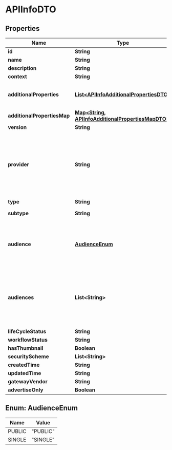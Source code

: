 

# APIInfoDTO

## Properties

Name | Type | Description | Notes
------------ | ------------- | ------------- | -------------
**id** | **String** |  |  [optional]
**name** | **String** |  |  [optional]
**description** | **String** |  |  [optional]
**context** | **String** |  |  [optional]
**additionalProperties** | [**List&lt;APIInfoAdditionalPropertiesDTO&gt;**](APIInfoAdditionalPropertiesDTO.md) | Map of custom properties of API |  [optional]
**additionalPropertiesMap** | [**Map&lt;String, APIInfoAdditionalPropertiesMapDTO&gt;**](APIInfoAdditionalPropertiesMapDTO.md) |  |  [optional]
**version** | **String** |  |  [optional]
**provider** | **String** | If the provider value is not given, the user invoking the API will be used as the provider.  |  [optional]
**type** | **String** |  |  [optional]
**subtype** | **String** | Subtype of the API. |  [optional] [readonly]
**audience** | [**AudienceEnum**](#AudienceEnum) | The audience of the API. Accepted values are PUBLIC, SINGLE |  [optional]
**audiences** | **List&lt;String&gt;** | The audiences of the API for jwt validation. Accepted values are any String values |  [optional]
**lifeCycleStatus** | **String** |  |  [optional]
**workflowStatus** | **String** |  |  [optional]
**hasThumbnail** | **Boolean** |  |  [optional]
**securityScheme** | **List&lt;String&gt;** |  |  [optional]
**createdTime** | **String** |  |  [optional]
**updatedTime** | **String** |  |  [optional]
**gatewayVendor** | **String** |  |  [optional]
**advertiseOnly** | **Boolean** |  |  [optional]



## Enum: AudienceEnum

Name | Value
---- | -----
PUBLIC | &quot;PUBLIC&quot;
SINGLE | &quot;SINGLE&quot;



